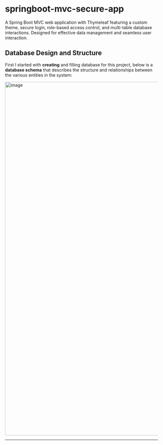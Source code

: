 # springboot-mvc-secure-app
A Spring Boot MVC web application with Thymeleaf featuring a custom theme, secure login, role-based access control, and multi-table database interactions. Designed for effective data management and seamless user interaction.

## Database Design and Structure
First I started with **creating** and filling database for this project, below is a **database schema** that describes the structure and relationships between the various entities in the system:

<img width="1167" alt="image" src="https://github.com/user-attachments/assets/7c5dc450-788d-4221-b2fe-057b9e844ffa" />

_________


